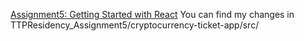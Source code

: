 [Assignment5: Getting Started with React](https://sabe.io/tutorials/getting-started-with-react)
You can find my changes in TTPResidency_Assignment5/cryptocurrency-ticket-app/src/
